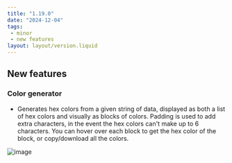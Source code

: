```yaml
---
title: "1.19.0"
date: "2024-12-04"
tags: 
 - minor
 - new features
layout: layout/version.liquid
---
```

## New features
### Color generator
- Generates hex colors from a given string of data, displayed as both a list of hex colors and visually as blocks of colors. Padding is used to add extra characters, in the event the hex colors can't make up to 6 characters. You can hover over each block to get the hex color of the block, or copy/download all the colors.

![image](https://github.com/user-attachments/assets/0f268902-41dd-4a04-8ef3-ce6e172d1d8d)
